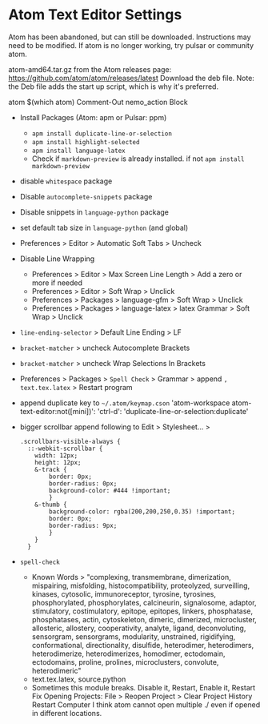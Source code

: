 # Atom Text Editor Settings

Atom has been abandoned, but can still be downloaded. Instructions may need to be modified.
If atom is no longer working, try pulsar or community atom.

atom-amd64.tar.gz from the Atom releases page: https://github.com/atom/atom/releases/latest
Download the deb file.
Note: the Deb file adds the start up script, which is why it's preferred.

atom $(which atom)
Comment-Out nemo_action Block

  - Install Packages (Atom: apm or Pulsar: ppm)
    - `apm install duplicate-line-or-selection`
    - `apm install highlight-selected`
    - `apm install language-latex`
    - Check if `markdown-preview` is already installed. if not `apm install markdown-preview`
  - disable `whitespace` package
  - Disable `autocomplete-snippets` package
  - Disable snippets in `language-python` package
  - set default tab size in `language-python` (and global)
  - Preferences > Editor > Automatic Soft Tabs > Uncheck
  - Disable Line Wrapping
    - Preferences > Editor >  Max Screen Line Length > Add a zero or more if needed
    - Preferences > Editor > Soft Wrap > Unclick
    - Preferences > Packages > language-gfm > Soft Wrap > Unclick
    - Preferences > Packages > language-latex > latex Grammar > Soft Wrap > Unclick
  - `line-ending-selector` > Default Line Ending > LF
  - `bracket-matcher` > uncheck Autocomplete Brackets
  - `bracket-matcher` > uncheck Wrap Selections In Brackets
  
  - Preferences > Packages > `Spell Check` > Grammar > append `, text.tex.latex` > Restart program
  - append duplicate key to `~/.atom/keymap.cson`
        'atom-workspace atom-text-editor:not([mini])':
          'ctrl-d': 'duplicate-line-or-selection:duplicate'
  - bigger scrollbar append following to Edit > Stylesheet... >

        .scrollbars-visible-always {
          ::-webkit-scrollbar {
            width: 12px;
            height: 12px;
            &-track {
                border: 0px;
                border-radius: 0px;
                background-color: #444 !important;
                }
            &-thumb {
                background-color: rgba(200,200,250,0.35) !important;
                border: 0px;
                border-radius: 9px;
                }
            }
          }
  - `spell-check`
    - Known Words > "complexing, transmembrane, dimerization, mispairing, misfolding, histocompatibility, proteolyzed, surveilling, kinases, cytosolic, immunoreceptor, tyrosine, tyrosines, phosphorylated, phosphorylates, calcineurin, signalosome, adaptor, stimulatory, costimulatory, epitope, epitopes, linkers, phosphatase, phosphatases, actin, cytoskeleton, dimeric, dimerized, microcluster, allosteric, allostery, cooperativity, analyte, ligand, deconvoluting, sensorgram, sensorgrams, modularity, unstrained, rigidifying, conformational, directionality, disulfide, heterodimer, heterodimers, heterodimerize, heterodimerizes, homodimer, ectodomain, ectodomains, proline, prolines, microclusters, convolute, heterodimeric"
    - text.tex.latex, source.python
    - Sometimes this module breaks. Disable it, Restart, Enable it, Restart
  Fix Opening Projects:
    File > Reopen Project > Clear Project History
    Restart Computer
    I think atom cannot open multiple ./ even if opened in different locations.
